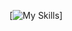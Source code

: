 [![My Skills](https://simpleskill.icons.workers.dev/svg?i=react,node.js,docker,mongodb,postgresql,awslambda,adobexd,bitbucket&perline=4)]
